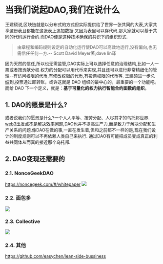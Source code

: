# 当我们说起DAO,我们在说什么
王建硕说,区块链就是以分布式的方式但实际提供给了世界一张共同的大表,大家共享这份表且都能在这张表上追加数据.又因为表里可以存代码,那大家就可以基于共同的代码运行合约.而DAO便是这种技术确保的共识下的组织形式.
>由章程和编码规则设定的自动化运行使DAO可以高效地运行,没有偏向,也无需信任任何一方.-- Scott David Meyer著;dave lin译

因为天然的信任,所以也无需监管,DAO实际上可以选择任意的治理结构,比如一人一票或者按贡献分权.权力的分配可以用代币来实现,并且还可以进行非常精细化的管理--有访问权限的代币,有修改权限的代币,有投票权限的代币等.
王建硕进一步[总结](https://mp.weixin.qq.com/s/JLqhzI92BuQ5bHTury4FPA)到,投票通过即转账，或许这就是 DAO 组织的最中心的，最重要的一个功能吧。而给 DAO 下一个定义，就是：**基于可量化的权力执行智能合约函数的组织**。

## 1. DAO的愿景是什么?
或者说我们的愿景是什么?一个人人平等、按劳分配、人尽其才的乌托邦世界.
[web3出发点不是解决效率问题](https://www.muran.me/web3出发点不是解决效率问题),DAO也并不提高生产力,而是致力于解决分配和生产关系的问题.像DAO在做的事,一直在发生着,但和之前都不一样的是,现在我们设计的制度规则可以不再依赖人类自己来执行.
通过DAO有可能把成员变成真正的利益共同体从而真的接近那个乌托邦.


## 2. DAO变现还需要的
### 2.1. NonceGeekDAO
https://noncegeek.com/#/whitepaper
![](212670812269196.png)

### 2.2. 面包多
![](396915497826614.png)

### 2.3. Collective
![](431366706615706.png)

### 2.4. 其他
https://github.com/easychen/lean-side-bussiness